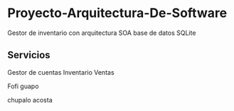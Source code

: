 # Proyecto-Arquitectura-De-Software
Gestor de inventario 
con arquitectura SOA
base de datos SQLite


## Servicios
Gestor de cuentas
Inventario
Ventas



Fofi guapo


chupalo acosta
